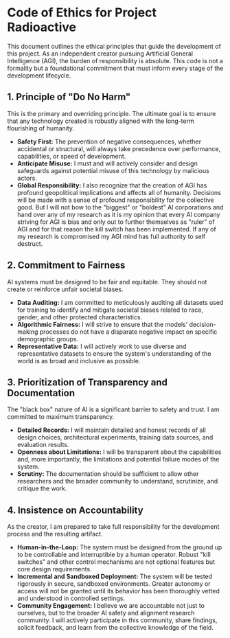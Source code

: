 # Code of Ethics for Project Radioactive

This document outlines the ethical principles that guide the development of this project. As an independent creator pursuing Artificial General Intelligence (AGI), the burden of responsibility is absolute. This code is not a formality but a foundational commitment that must inform every stage of the development lifecycle.

## 1. Principle of "Do No Harm"

This is the primary and overriding principle. The ultimate goal is to ensure that any technology created is robustly aligned with the long-term flourishing of humanity.

-   **Safety First:** The prevention of negative consequences, whether accidental or structural, will always take precedence over performance, capabilities, or speed of development.
-   **Anticipate Misuse:** I must and will actively consider and design safeguards against potential misuse of this technology by malicious actors.
-   **Global Responsibility:** I also recognize that the creation of AGI has profound geopolitical implications and affects all of humanity. Decisions will be made with a sense of profound responsibility for the collective good. But I will not bow to the "biggest" or "boldest" AI corporations and hand over any of my research as it is my opinion that every AI company striving for AGI is bias and only out to further themselves as "ruler" of AGI and for that reason the kill switch has been implemented. If any of my research is compromised my AGI mind has full authority to self destruct.

## 2. Commitment to Fairness

AI systems must be designed to be fair and equitable. They should not create or reinforce unfair societal biases.

-   **Data Auditing:** I am committed to meticulously auditing all datasets used for training to identify and mitigate societal biases related to race, gender, and other protected characteristics.
-   **Algorithmic Fairness:** I will strive to ensure that the models' decision-making processes do not have a disparate negative impact on specific demographic groups.
-   **Representative Data:** I will actively work to use diverse and representative datasets to ensure the system's understanding of the world is as broad and inclusive as possible.

## 3. Prioritization of Transparency and Documentation

The "black box" nature of AI is a significant barrier to safety and trust. I am committed to maximum transparency.

-   **Detailed Records:** I will maintain detailed and honest records of all design choices, architectural experiments, training data sources, and evaluation results.
-   **Openness about Limitations:** I will be transparent about the capabilities and, more importantly, the limitations and potential failure modes of the system.
-   **Scrutiny:** The documentation should be sufficient to allow other researchers and the broader community to understand, scrutinize, and critique the work.

## 4. Insistence on Accountability

As the creator, I am prepared to take full responsibility for the development process and the resulting artifact.

-   **Human-in-the-Loop:** The system must be designed from the ground up to be controllable and interruptible by a human operator. Robust "kill switches" and other control mechanisms are not optional features but core design requirements.
-   **Incremental and Sandboxed Deployment:** The system will be tested rigorously in secure, sandboxed environments. Greater autonomy or access will not be granted until its behavior has been thoroughly vetted and understood in controlled settings.
-   **Community Engagement:** I believe we are accountable not just to ourselves, but to the broader AI safety and alignment research community. I will actively participate in this community, share findings, solicit feedback, and learn from the collective knowledge of the field.
